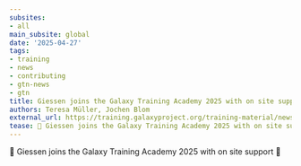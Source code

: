 ```yaml
---
subsites:
- all
main_subsite: global
date: '2025-04-27'
tags:
- training
- news
- contributing
- gtn-news
- gtn
title: Giessen joins the Galaxy Training Academy 2025 with on site support
authors: Teresa Müller, Jochen Blom
external_url: https://training.galaxyproject.org/training-material/news/2025/04/27/gta-giessen-localhub.html
tease: 🌠 Giessen joins the Galaxy Training Academy 2025 with on site support 🎉
---
```

🌠 Giessen joins the Galaxy Training Academy 2025 with on site support 🎉
